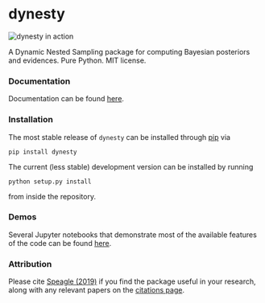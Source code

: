 dynesty
=======

![dynesty in action](https://github.com/joshspeagle/dynesty/blob/master/docs/images/title.gif)

A Dynamic Nested Sampling package for computing Bayesian posteriors and
evidences. Pure Python. MIT license.

### Documentation
Documentation can be found [here](https://dynesty.readthedocs.io).

### Installation
The most stable release of `dynesty` can be installed
through [pip](https://pip.pypa.io/en/stable) via
```
pip install dynesty
```
The current (less stable) development version can be installed by running
```
python setup.py install
```
from inside the repository.

### Demos
Several Jupyter notebooks that demonstrate most of the available features
of the code can be found 
[here](https://github.com/joshspeagle/dynesty/tree/master/demos).

### Attribution

Please cite [Speagle (2019)](https://arxiv.org/abs/1904.02180) if you find the 
package useful in your research, along with any relevant papers on the
[citations page](https://dynesty.readthedocs.io/en/latest/index.html#citations).
